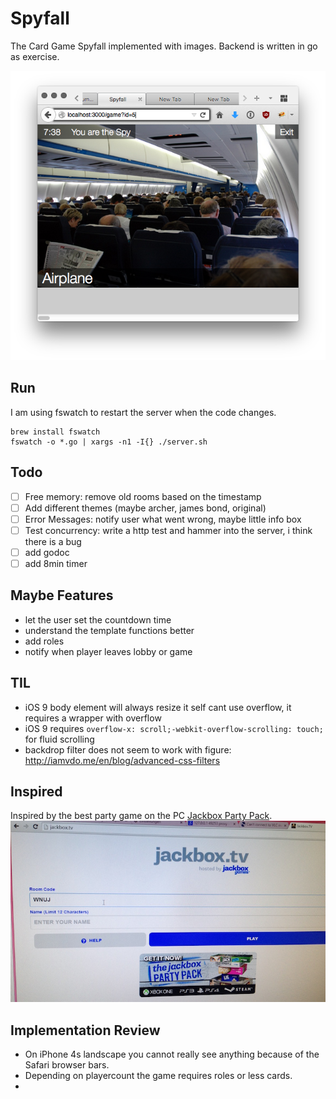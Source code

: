 # Spyfall
The Card Game Spyfall implemented with images. Backend is written in go as exercise.

![screenshot](material/screenshot.png)



## Run
I am using fswatch to restart the server when the code changes.
```
brew install fswatch
fswatch -o *.go | xargs -n1 -I{} ./server.sh
```

## Todo
- [ ]  Free memory: remove old rooms based on the timestamp
- [ ]  Add different themes (maybe archer, james bond, original)
- [ ]  Error Messages: notify user what went wrong, maybe little info box
- [ ]  Test concurrency: write a http test and hammer into the server, i think there is a bug
- [ ]  add godoc
- [ ]  add 8min timer

## Maybe Features
* let the user set the countdown time
* understand the template functions better
* add roles
* notify when player leaves lobby or game

## TIL
* iOS 9 body element will always resize it self cant use overflow, it requires a wrapper with overflow
* iOS 9 requires `overflow-x: scroll;-webkit-overflow-scrolling: touch; ` for fluid scrolling
* backdrop filter does not seem to work with figure: http://iamvdo.me/en/blog/advanced-css-filters

## Inspired
Inspired by the best party game on the PC [Jackbox Party Pack](http://jackboxgames.com/project/jbpp/).
![jackbox.tv](material/jackbox.jpg)

## Implementation Review
* On iPhone 4s landscape you cannot really see anything because of the Safari browser bars.
* Depending on playercount the game requires roles or less cards.
* 

